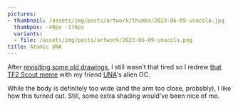 ```yaml
---
pictures:
- thumbnail: /assets/img/posts/artwork/thumbs/2023-06-09-unacola.jpg
  thumbpos: -40px -170px
  variants:
  - file: /assets/img/posts/artwork/2023-06-09-unacola.png
title: Atomic UNA
---
```

After [revisiting some old drawings](/artwork/09-06-2023-redraws), I still wasn't that tired so I redrew [that TF2 Scout meme](https://www.reddit.com/media?url=https%3A%2F%2Fpreview.redd.it%2Fsc6212z2fiw41.png%3Fwidth%3D960%26crop%3Dsmart%26auto%3Dwebp%26s%3D00362791cbd3b4e5b1a776866c45441181ab8fdf) with my friend [UNA](https://twitter.com/unanokakurega)'s alien OC.

While the body is definitely too wide (and the arm too close, probably), I like how this turned out.
Still, some extra shading would've been nice of me.
